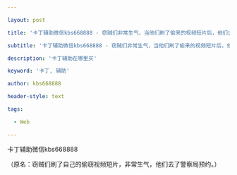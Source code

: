 ---
layout: post
title: '卡丁辅助微信kbs668888 - 窃贼们非常生气，当他们刷了偷来的视频短片后，他们去了警察局预约。'
subtitle: '卡丁辅助微信kbs668888 - 窃贼们非常生气，当他们刷了偷来的视频短片后，他们去了警察局预约。'
description: '卡丁辅助在哪里买'
keyword: '卡丁, 辅助'
author: kbs668888
header-style: text
tags:
  - Web
---
卡丁辅助微信kbs668888

（原名：窃贼们刷了自己的偷窃视频短片，非常生气，他们去了警察局预约。）

